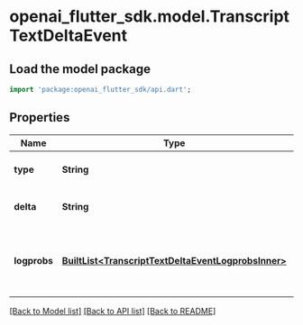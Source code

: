 # openai_flutter_sdk.model.TranscriptTextDeltaEvent

## Load the model package
```dart
import 'package:openai_flutter_sdk/api.dart';
```

## Properties
Name | Type | Description | Notes
------------ | ------------- | ------------- | -------------
**type** | **String** | The type of the event. Always `transcript.text.delta`.  | 
**delta** | **String** | The text delta that was additionally transcribed.  | 
**logprobs** | [**BuiltList&lt;TranscriptTextDeltaEventLogprobsInner&gt;**](TranscriptTextDeltaEventLogprobsInner.md) | The log probabilities of the delta. Only included if you [create a transcription](/docs/api-reference/audio/create-transcription) with the `include[]` parameter set to `logprobs`.  | [optional] 

[[Back to Model list]](../README.md#documentation-for-models) [[Back to API list]](../README.md#documentation-for-api-endpoints) [[Back to README]](../README.md)


